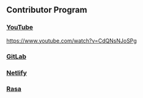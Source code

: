 ## Contributor Program

### [YouTube](https://contributors.youtube.com/)
https://www.youtube.com/watch?v=CdQNsNJoSPg

### [GitLab](https://about.gitlab.com/handbook/marketing/community-relations/code-contributor-program/#:~:text=collaboration%20with%20contributors-,Contributor%20channel,network%20and%20help%20each%20other)

### [Netlify](https://www.netlifycms.org/docs/contributor-guide/)

### [Rasa](https://rasa.com/community/contribute/)